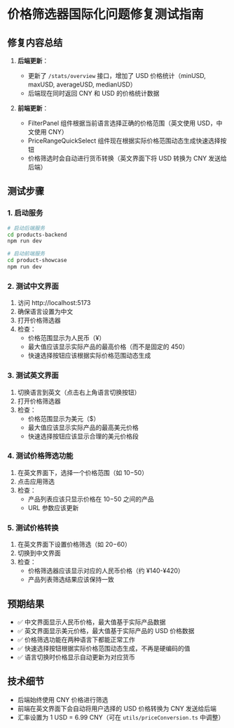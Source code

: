 # 价格筛选器国际化问题修复测试指南

## 修复内容总结

1. **后端更新**：
   - 更新了 `/stats/overview` 接口，增加了 USD 价格统计（minUSD, maxUSD, averageUSD, medianUSD）
   - 后端现在同时返回 CNY 和 USD 的价格统计数据

2. **前端更新**：
   - FilterPanel 组件根据当前语言选择正确的价格范围（英文使用 USD，中文使用 CNY）
   - PriceRangeQuickSelect 组件现在根据实际价格范围动态生成快速选择按钮
   - 价格筛选时会自动进行货币转换（英文界面下将 USD 转换为 CNY 发送给后端）

## 测试步骤

### 1. 启动服务
```bash
# 启动后端服务
cd products-backend
npm run dev

# 启动前端服务
cd product-showcase
npm run dev
```

### 2. 测试中文界面
1. 访问 http://localhost:5173
2. 确保语言设置为中文
3. 打开价格筛选器
4. 检查：
   - 价格范围显示为人民币（¥）
   - 最大值应该显示实际产品的最高价格（而不是固定的 450）
   - 快速选择按钮应该根据实际价格范围动态生成

### 3. 测试英文界面
1. 切换语言到英文（点击右上角语言切换按钮）
2. 打开价格筛选器
3. 检查：
   - 价格范围显示为美元（$）
   - 最大值应该显示实际产品的最高美元价格
   - 快速选择按钮应该显示合理的美元价格段

### 4. 测试价格筛选功能
1. 在英文界面下，选择一个价格范围（如 $10-$50）
2. 点击应用筛选
3. 检查：
   - 产品列表应该只显示价格在 $10-$50 之间的产品
   - URL 参数应该更新

### 5. 测试价格转换
1. 在英文界面下设置价格筛选（如 $20-$60）
2. 切换到中文界面
3. 检查：
   - 价格筛选器应该显示对应的人民币价格（约 ¥140-¥420）
   - 产品列表筛选结果应该保持一致

## 预期结果

- ✅ 中文界面显示人民币价格，最大值基于实际产品数据
- ✅ 英文界面显示美元价格，最大值基于实际产品的 USD 价格数据
- ✅ 价格筛选功能在两种语言下都能正常工作
- ✅ 快速选择按钮根据实际价格范围动态生成，不再是硬编码的值
- ✅ 语言切换时价格显示自动更新为对应货币

## 技术细节

- 后端始终使用 CNY 价格进行筛选
- 前端在英文界面下会自动将用户选择的 USD 价格转换为 CNY 发送给后端
- 汇率设置为 1 USD = 6.99 CNY（可在 `utils/priceConversion.ts` 中调整）